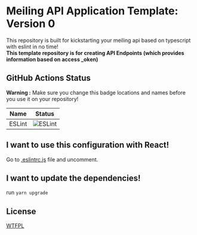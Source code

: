 # Meiling API Application Template: Version 0
This repository is built for kickstarting your meiling api based on typescript with eslint in no time!  
**This template repository is for creating API Endpoints (which provides information based on access _oken)**

## GitHub Actions Status
**Warning :** Make sure you change this badge locations and names before you use it on your repository!  

| Name                      | Status                                                                                                         |
|---------------------------|----------------------------------------------------------------------------------------------------------------|
| ESLint                    | ![ESLint](https://github.com/Stella-IT/Meiling-API-App-DevEnv-V0/workflows/ESLint/badge.svg)                         |

## I want to use this configuration with React! 
Go to [.eslintrc.js](.eslintrc.js) file and uncomment.  

## I want to update the dependencies!
run `yarn upgrade`

## License
[WTFPL](LICENSE)
